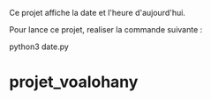 Ce projet affiche la date et l'heure d'aujourd'hui.

Pour lance ce projet, realiser la commande suivante :

python3 date.py
# projet_voalohany
